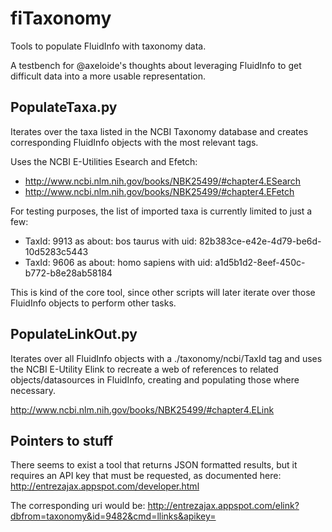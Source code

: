 fiTaxonomy
==========
Tools to populate FluidInfo with taxonomy data.


A testbench for @axeloide's thoughts about leveraging FluidInfo to get difficult data into a more usable representation.



PopulateTaxa.py
---------------
Iterates over the taxa listed in the NCBI Taxonomy database and creates
corresponding FluidInfo objects with the most relevant tags.

Uses the NCBI E-Utilities Esearch and Efetch:
*   http://www.ncbi.nlm.nih.gov/books/NBK25499/#chapter4.ESearch
*   http://www.ncbi.nlm.nih.gov/books/NBK25499/#chapter4.EFetch

For testing purposes, the list of imported taxa is currently limited to just a few:
* TaxId: 9913  as about: bos taurus    with uid: 82b383ce-e42e-4d79-be6d-10d5283c5443
* TaxId: 9606  as about: homo sapiens  with uid: a1d5b1d2-8eef-450c-b772-b8e28ab58184

This is kind of the core tool, since other scripts will later iterate over
those FluidInfo objects to perform other tasks.


PopulateLinkOut.py
------------------
Iterates over all FluidInfo objects with a ./taxonomy/ncbi/TaxId tag and
uses the NCBI E-Utility Elink to recreate a web of references to related
objects/datasources in FluidInfo, creating and populating those where necessary.

http://www.ncbi.nlm.nih.gov/books/NBK25499/#chapter4.ELink





Pointers to stuff
-----------------
There seems to exist a tool that returns JSON formatted results, but it requires
an API key that must be requested, as documented here:
   http://entrezajax.appspot.com/developer.html
   
The corresponding uri would be:
http://entrezajax.appspot.com/elink?dbfrom=taxonomy&id=9482&cmd=llinks&apikey=<A registered API key>


